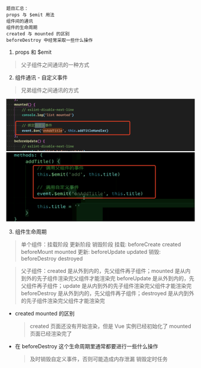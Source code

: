 ```
题目汇总：
props 与 $emit 用法
组件间的通讯
组件的生命周期
created 与 mounted 的区别
beforeDestroy 中经常采取一些什么操作
```

1. props 和 \$emit

> 父子组件之间通讯的一种方式

2. 组件通讯 - 自定义事件

> 兄弟组件之间通讯的方式

![绑定自定义事件](./resource/002/绑定自定义事件.png)
![调用父组件事件与自定义事件](./resource/002/调用父组件事件与自定义事件.png)

3. 组件生命周期

> 单个组件：挂载阶段 更新阶段 销毁阶段
> 挂载: beforeCreate created beforeMount mounted
> 更新: beforeUpdate updated
> 销毁: beforeDestroy destroyed

> 父子组件：created 是从外到内的，先父组件再子组件；mounted 是从内到外的先子组件渲染完父组件才能渲染完
> beforeUpdate 是从外到内的，先父组件再子组件；update 是从内到外的先子组件渲染完父组件才能渲染完
> beforeDestroy 是从外到内的，先父组件再子组件；destroyed 是从内到外的先子组件渲染完父组件才能渲染完

- created mounted 的区别

  > created 页面还没有开始渲染，但是 Vue 实例已经初始化了
  > mounted 页面已经渲染完了

- 在 beforeDestroy 这个生命周期里通常都要进行一些什么操作
  > 及时销毁自定义事件，否则可能造成内存泄漏
  > 销毁定时任务
